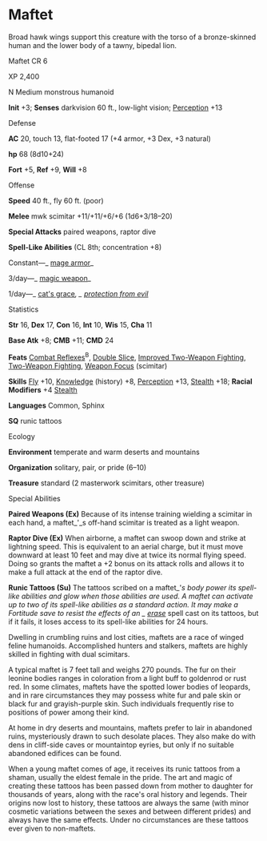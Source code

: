 # Maftet

Broad hawk wings support this creature with the torso of a bronze-skinned human and the lower body of a tawny, bipedal lion.

Maftet CR 6

XP 2,400

N Medium monstrous humanoid

**Init** +3; **Senses** darkvision 60 ft., low-light vision; [Perception](/pathfinderRPG/prd/skills/perception.html#_perception) +13

Defense

**AC** 20, touch 13, flat-footed 17 (+4 armor, +3 Dex, +3 natural)

**hp** 68 (8d10+24)

**Fort** +5, **Ref** +9, **Will** +8

Offense

**Speed** 40 ft., fly 60 ft. (poor)

**Melee** mwk scimitar +11/+11/+6/+6 (1d6+3/18–20)

**Special Attacks** paired weapons, raptor dive

**Spell-Like Abilities** (CL 8th; concentration +8)

Constant—_ [mage armor](/pathfinderRPG/prd/spells/mageArmor.html#_mage-armor)_

3/day—_ [magic weapon](/pathfinderRPG/prd/spells/magicWeapon.html#_magic-weapon)_

1/day—_ [cat's grace](/pathfinderRPG/prd/spells/catSGrace.html#_cat-s-grace)_, _ [protection from evil](/pathfinderRPG/prd/spells/protectionFromEvil.html#_protection-from-evil)_

Statistics

**Str** 16, **Dex** 17, **Con** 16, **Int** 10, **Wis** 15, **Cha** 11

**Base Atk** +8; **CMB** +11; **CMD** 24

**Feats** [Combat Reflexes](/pathfinderRPG/prd/feats.html#_combat-reflexes)<sup>B</sup>, [Double Slice](/pathfinderRPG/prd/feats.html#_double-slice), [Improved Two-Weapon Fighting](/pathfinderRPG/prd/feats.html#_improved-two-weapon-fighting), [Two-Weapon Fighting](/pathfinderRPG/prd/feats.html#_two-weapon-fighting), [Weapon Focus](/pathfinderRPG/prd/feats.html#_weapon-focus) (scimitar)

**Skills** [Fly](/pathfinderRPG/prd/skills/fly.html#_fly) +10, [Knowledge](/pathfinderRPG/prd/skills/knowledge.html#_knowledge) (history) +8, [Perception](/pathfinderRPG/prd/skills/perception.html#_perception) +13, [Stealth](/pathfinderRPG/prd/skills/stealth.html#_stealth) +18; **Racial Modifiers** +4 [Stealth](/pathfinderRPG/prd/skills/stealth.html#_stealth)

**Languages** Common, Sphinx

**SQ** runic tattoos

Ecology

**Environment** temperate and warm deserts and mountains

**Organization** solitary, pair, or pride (6–10)

**Treasure** standard (2 masterwork scimitars, other treasure)

Special Abilities

**Paired Weapons (Ex)** Because of its intense training wielding a scimitar in each hand, a maftet_'_s off-hand scimitar is treated as a light weapon.

**Raptor Dive (Ex)** When airborne, a maftet can swoop down and strike at lightning speed. This is equivalent to an aerial charge, but it must move downward at least 10 feet and may dive at twice its normal flying speed. Doing so grants the maftet a +2 bonus on its attack rolls and allows it to make a full attack at the end of the raptor dive.

**Runic Tattoos (Su)** The tattoos scribed on a maftet_'_s body power its spell-like abilities and glow when those abilities are used. A maftet can activate up to two of its spell-like abilities as a standard action. It may make a Fortitude save to resist the effects of an _ [erase](/pathfinderRPG/prd/spells/erase.html#_erase)_ spell cast on its tattoos, but if it fails, it loses access to its spell-like abilities for 24 hours.

Dwelling in crumbling ruins and lost cities, maftets are a race of winged feline humanoids. Accomplished hunters and stalkers, maftets are highly skilled in fighting with dual scimitars.

A typical maftet is 7 feet tall and weighs 270 pounds. The fur on their leonine bodies ranges in coloration from a light buff to goldenrod or rust red. In some climates, maftets have the spotted lower bodies of leopards, and in rare circumstances they may possess white fur and pale skin or black fur and grayish-purple skin. Such individuals frequently rise to positions of power among their kind.

At home in dry deserts and mountains, maftets prefer to lair in abandoned ruins, mysteriously drawn to such desolate places. They also make do with dens in cliff-side caves or mountaintop eyries, but only if no suitable abandoned edifices can be found.

When a young maftet comes of age, it receives its runic tattoos from a shaman, usually the eldest female in the pride. The art and magic of creating these tattoos has been passed down from mother to daughter for thousands of years, along with the race's oral history and legends. Their origins now lost to history, these tattoos are always the same (with minor cosmetic variations between the sexes and between different prides) and always have the same effects. Under no circumstances are these tattoos ever given to non-maftets.

